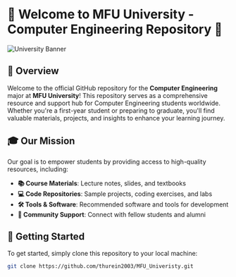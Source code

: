 # 🌟 Welcome to MFU University - Computer Engineering Repository 🌟

![University Banner](https://www.bsaec.in/img/Computer%20Science%20&%20Engineering(m-tech).jpg)

## 🚀 Overview

Welcome to the official GitHub repository for the **Computer Engineering** major at **MFU University**! This repository serves as a comprehensive resource and support hub for Computer Engineering students worldwide. Whether you're a first-year student or preparing to graduate, you'll find valuable materials, projects, and insights to enhance your learning journey.

## 🎓 Our Mission

Our goal is to empower students by providing access to high-quality resources, including:

- **📚 Course Materials**: Lecture notes, slides, and textbooks
- **💻 Code Repositories**: Sample projects, coding exercises, and labs
- **🛠️ Tools & Software**: Recommended software and tools for development
- **🤝 Community Support**: Connect with fellow students and alumni

## 🔗 Getting Started

To get started, simply clone this repository to your local machine:
```sh
git clone https://github.com/thurein2003/MFU_Univeristy.git
